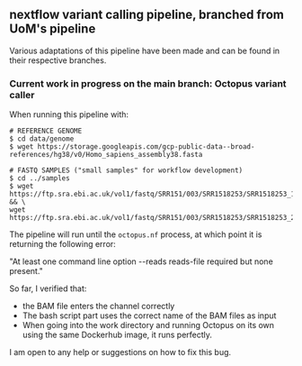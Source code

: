 ## nextflow variant calling pipeline, branched from UoM's pipeline
Various adaptations of this pipeline have been made and can be found in their respective branches. 

### Current work in progress on the main branch: Octopus variant caller

When running this pipeline with:
```
# REFERENCE GENOME
$ cd data/genome
$ wget https://storage.googleapis.com/gcp-public-data--broad-references/hg38/v0/Homo_sapiens_assembly38.fasta

# FASTQ SAMPLES ("small samples" for workflow development)
$ cd ../samples
$ wget https://ftp.sra.ebi.ac.uk/vol1/fastq/SRR151/003/SRR1518253/SRR1518253_1.fastq.gz && \
wget https://ftp.sra.ebi.ac.uk/vol1/fastq/SRR151/003/SRR1518253/SRR1518253_2.fastq.gz

```

The pipeline will run until the `octopus.nf` process, at which point it is returning the following error: 

"At least one command line option --reads reads-file required but none present."

So far, I verified that:
- the BAM file enters the channel correctly
- The bash script part uses the correct name of the BAM files as input
- When going into the work directory and running Octopus on its own using the same Dockerhub image, it runs perfectly.

I am open to any help or suggestions on how to fix this bug. 
